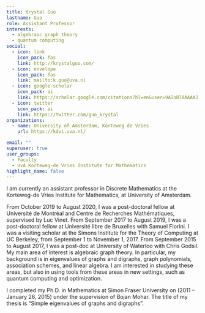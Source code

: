 ```yaml
---
title: Krystal Guo
lastname: Guo
role: Assistant Professor
interests:
  - algebraic graph theory
  - quantum computing
social:
  - icon: link
    icon_pack: fas
    link: http://krystalguo.com/
  - icon: envelope
    icon_pack: fas
    link: mailto:k.guo@uva.nl
  - icon: google-scholar
    icon_pack: ai
    link: https://scholar.google.com/citations?hl=en&user=9AIoBl8AAAAJ
  - icon: twitter
    icon_pack: ai
    link: https://twitter.com/guo_krystal
organizations:
  - name: University of Amsterdam, Korteweg de Vries
    url: https://kdvi.uva.nl/

email: ""
superuser: true
user_groups:
  - Faculty
  - UvA Korteweg-de Vries Institute for Mathematics
highlight_name: false
---
```

I am currently an assistant professor in Discrete Mathematics at the Korteweg-de Vries Institute for Mathematics, at University of Amsterdam.

From October 2019 to August 2020, I was a post-doctoral fellow at Université de Montréal and Centre de Recherches Mathématiques, supervised by Luc Vinet.  From September 2017 to August 2019, I was a post-doctoral fellow at Université libre de Bruxelles with Samuel Fiorini. I was a visiting scholar at the Simons Institute for the Theory of Computing at UC Berkeley, from September 1 to November 1, 2017.  From September 2015 to August 2017, I was a post-doc at University of Waterloo with Chris Godsil. My main area of interest is algebraic graph theory. In particular, my background is in eigenvalues of graphs and digraphs, graph polynomials, association schemes, and linear algebra. I am interested in studying these areas, but also in using tools from these areas in new settings, such as quantum computing and optimization.

I completed my Ph.D. in Mathematics at Simon Fraser University on (2011 – January 26, 2015) under the supervision of Bojan Mohar. The title of my thesis is “Simple eigenvalues of graphs and digraphs”.
